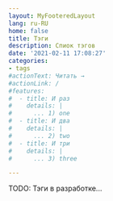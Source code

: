 ```yaml
---
layout: MyFooteredLayout
lang: ru-RU
home: false
title: Тэги
description: Спиок тэгов 
date: '2021-02-11 17:08:27'
categories:
- tags
#actionText: Читать →
#actionLink: /
#features:
#  - title: И раз
#    details: |
#      ... 1) one
#  - title: И два
#    details: |
#      ... 2) two
#  - title: И три
#    details: |
#      ... 3) three

---
```


TODO: Тэги в разработке...

<MyTags />

<!--
<MyDebug :show$site=false />
-->
